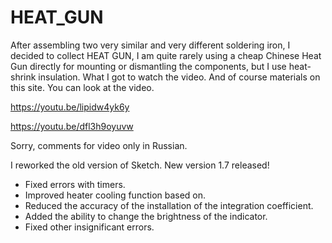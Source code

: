 # HEAT_GUN
After assembling two very similar and very different soldering iron, I decided to collect HEAT GUN, I am quite rarely using a cheap Chinese Heat Gun directly for mounting or dismantling the components, but I use heat-shrink insulation. 
What I got to watch the video. 
And of course materials on this site.
You can look at the video.

https://youtu.be/lipidw4yk6y

https://youtu.be/dfl3h9oyuvw

Sorry, comments for video only in Russian.

I reworked the old version of Sketch.
New version 1.7 released!

- Fixed errors with timers.
- Improved heater cooling function based on.
- Reduced the accuracy of the installation of the integration coefficient.
- Added the ability to change the brightness of the indicator.
- Fixed other insignificant errors.

